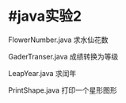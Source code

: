 #java实验2
=
FlowerNumber.java 求水仙花数

GaderTranser.java 成绩转换为等级

LeapYear.java 求闰年

PrintShape.java 打印一个星形图形
